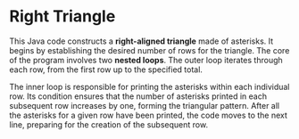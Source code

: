 # Right Triangle

This Java code constructs a **right-aligned triangle** made of asterisks. It begins by establishing the desired number of rows for the triangle. The core of the program involves two **nested loops**. The outer loop iterates through each row, from the first row up to the specified total. 

The inner loop is responsible for printing the asterisks within each individual row. Its condition ensures that the number of asterisks printed in each subsequent row increases by one, forming the triangular pattern. After all the asterisks for a given row have been printed, the code moves to the next line, preparing for the creation of the subsequent row.